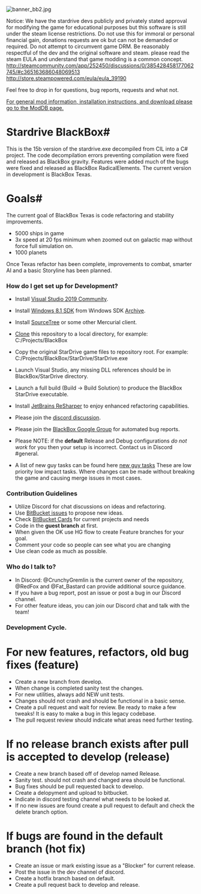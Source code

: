 ![banner_bb2.jpg](https://bitbucket.org/repo/4AAMq9/images/765859828-banner_bb2.jpg)

Notice: We have the stardrive devs publicly and privately stated approval for modifying the game for educational purposes but this software is still under the steam license restrictions. Do not use this for immoral or personal financial gain, donations requests are ok but can not be demanded or required. Do not attempt to circumvent game DRM. Be reasonably respectful of the dev and the original software and steam. 
please read the steam EULA and understand that game modding is a common concept.
http://steamcommunity.com/app/252450/discussions/0/385428458177062745/#c365163686048069513
http://store.steampowered.com/eula/eula_39190

Feel free to drop in for questions, bug reports, requests and what not. 


[For general mod information, installation instructions, and download please go to the ModDB page.](http://www.moddb.com/mods/deveks-mod)


# Stardrive BlackBox#
This is the 15b version of the stardrive.exe decompiled from CIL into a C# project. The code decompilation errors preventing compilation were fixed and released as BlackBox gravity. Features were added much of the bugs were fixed and released as BlackBox RadicalElements. The current version in development is BlackBox Texas.


# Goals#
The current goal of BlackBox Texas is code refactoring and stability improvements.

* 5000 ships in game
* 3x speed at 20 fps minimum when zoomed out on galactic map without force full simulation on. 
* 1000 planets

Once Texas refactor has been complete, improvements to combat, smarter AI and a basic Storyline has been planned.


### How do I get set up for Development? ###

* Install [Visual Studio 2019 Community](https://visualstudio.microsoft.com/vs/community/).
* Install [Windows 8.1 SDK](https://go.microsoft.com/fwlink/p/?LinkId=323507) from Windows SDK [Archive](https://developer.microsoft.com/en-us/windows/downloads/sdk-archive).
* Install [SourceTree](https://www.sourcetreeapp.com/) or some other Mercurial client. 
* [Clone](https://confluence.atlassian.com/sourcetreekb/clone-a-repository-into-sourcetree-780870050.html) this repository to a local directory, for example: C:/Projects/BlackBox
* Copy the original StarDrive game files to repository root. For example: C:/Projects/BlackBox/StarDrive/StarDrive.exe
* Launch Visual Studio, any missing DLL references should be in BlackBox/StarDrive directory.
* Launch a full build (Build -> Build Solution) to produce the BlackBox StarDrive executable.

* Install [JetBrains ReSharper](https://www.jetbrains.com/resharper/download/) to enjoy enhanced refactoring capabilities.
* Please join the [discord discussion](https://discord.gg/dfvnfH4).
* Please join the [BlackBox Google Group](https://groups.google.com/forum/#!forum/blackboxmod) for automated bug reports. 
* Please NOTE: if the **default** Release and Debug configurations *do not work* for you then your setup is incorrect. Contact us in Discord #general. 
* A list of new guy tasks can be found here [new guy tasks](https://bitbucket.org/CrunchyGremlin/sd-blackbox/issues?component=New+Guy+Tasks%3A+CleanUp&status=open&status=new) These are low priority low impact tasks. Where changes can be made without breaking the game and causing merge issues in most cases. 

### Contribution Guidelines ###

* Utilize Discord for chat discussions on ideas and refactoring.
* Use [BitBucket issues](https://bitbucket.org/CrunchyGremlin/sd-blackbox/issues/new) to propose new ideas. 
* Check [BitBucket Cards](http://www.bitbucketcards.com/CrunchyGremlin/sd-blackbox#) for current projects and needs
* Code in the **guest branch** at first.
* When given the OK use HG flow to create Feature branches for your goal. 
* Comment your code so people can see what you are changing
* Use clean code as much as possible.

### Who do I talk to? ###

* In Discord: @CrunchyGremlin is the current owner of the repository, @RedFox and @Fat_Bastard can provide additional source guidance.
* If you have a bug report, post an issue or post a bug in our Discord channel.
* For other feature ideas, you can join our Discord chat and talk with the team!

### Development Cycle.
# For new features, refactors, old bug fixes  (feature)
* Create a new branch from develop.
* When change is completed sanity test the changes.
* For new utilities, always add NEW unit tests.
* Changes should not crash and should be functional in a basic sense.
* Create a pull request and wait for review. Be ready to make a few tweaks! It is easy to make a bug in this legacy codebase.
* The pull request review should indicate what areas need further testing.
# If no release branch exists after pull is accepted to develop (release)
* Create a new branch based off of develop named Release.
* Sanity test. should not crash and changed area should be functional.
* Bug fixes should be pull requested back to develop.
* Create a delopyment and upload to bitbucket.
* Indicate in discord testing channel what needs to be looked at.
* If no new issues are found create a pull request to default and check the delete branch option.
# If bugs are found in the default branch (hot fix)
* Create an issue or mark existing issue as a "Blocker" for current release.
* Post the issue in the dev channel of discord. 
* Create a hotfix branch based on default.
* Create a pull request back to develop and release.
